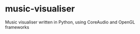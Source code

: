 music-visualiser
================

Music visualiser written in Python, using CoreAudio and OpenGL frameworks